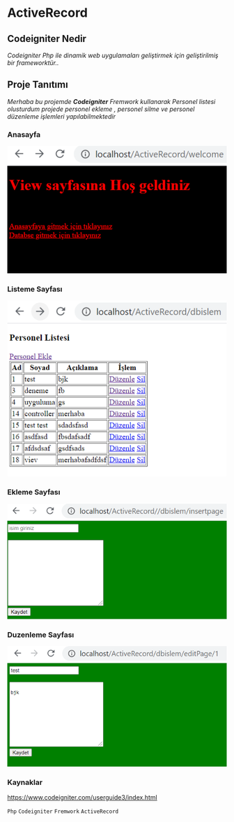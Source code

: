 # ActiveRecord

## Codeigniter Nedir 

*Codeigniter Php ile dinamik web uygulamaları geliştirmek için geliştirilmiş bir frameworktür..*

## Proje Tanıtımı 

*Merhaba bu projemde **Codeigniter** Fremwork kullanarak Personel listesi olusturdum projede personel ekleme , personel silme ve personel düzenleme işlemleri yapılabilmektedir* 

### Anasayfa
![anasayfa](https://github.com/emreilhangithub/ActiveRecord/blob/main/images/anasayfa.PNG)
### Listeme Sayfası
![liste](https://github.com/emreilhangithub/ActiveRecord/blob/main/images/liste.PNG)
### Ekleme Sayfası
![ekle](https://github.com/emreilhangithub/ActiveRecord/blob/main/images/ekle.PNG)
### Duzenleme Sayfası
![duzenle](https://github.com/emreilhangithub/ActiveRecord/blob/main/images/duzenle.PNG)


### Kaynaklar ###
https://www.codeigniter.com/userguide3/index.html

```Php``` ```Codeigniter``` ```Fremwork``` ```ActiveRecord```

 


